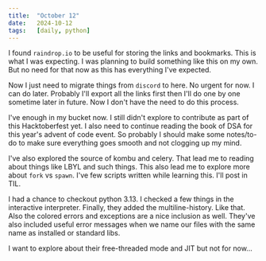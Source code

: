 ```yaml
---
title:  "October 12"
date:   2024-10-12
tags:   [daily, python]
---
```


I found `raindrop.io` to be useful for storing the links and bookmarks. This is what I was expecting. I was planning to build something like this on my own. But no need for that now as this has everything I've expected. 

Now I just need to migrate things from `discord` to here. No urgent for now. I can do later. Probably I'll export all the links first then I'll do one by one sometime later in future. Now I don't have the need to do this process.

I've enough in my bucket now. I still didn't explore to contribute as part of this Hacktoberfest yet. I also need to continue reading the book of DSA for this year's advent of code event. So probably I should make some notes/to-do to make sure everything goes smooth and not clogging up my mind.

I've also explored the source of kombu and celery. That lead me to reading about things like LBYL and such things. This also lead me to explore more about `fork` vs `spawn`. I've few scripts written while learning this. I'll post in TIL.

I had a chance to checkout python 3.13. I checked a few things in the interactive interpreter. Finally, they added the multiline-history. Like that. Also the colored errors and exceptions are a nice inclusion as well. They've also included useful error messages when we name our files with the same name as installed or standard libs.

I want to explore about their free-threaded mode and JIT but not for now...
